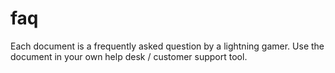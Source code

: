 # faq
Each document is a frequently asked question by a lightning gamer. Use the document in your own help desk / customer support tool.
